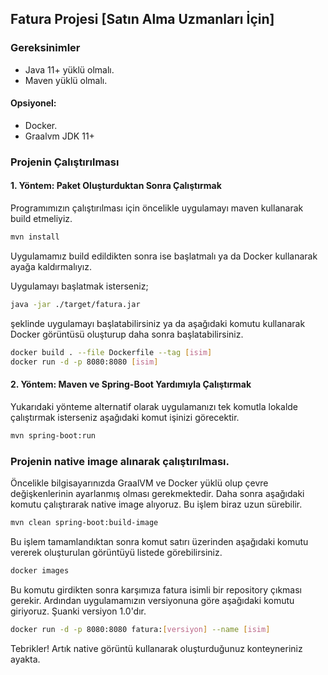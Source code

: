 ## Fatura Projesi [Satın Alma Uzmanları İçin]
### Gereksinimler
* Java 11+ yüklü olmalı.
* Maven yüklü olmalı.
#### Opsiyonel:
* Docker.
* Graalvm JDK 11+
### Projenin Çalıştırılması
#### 1. Yöntem: Paket Oluşturduktan Sonra Çalıştırmak
Programımızın çalıştırılması için öncelikle uygulamayı maven kullanarak build etmeliyiz.
```bash
mvn install
```
Uygulamamız build edildikten sonra ise başlatmalı ya da Docker kullanarak ayağa kaldırmalıyız.

Uygulamayı başlatmak isterseniz;
```bash
java -jar ./target/fatura.jar
```
şeklinde uygulamayı başlatabilirsiniz ya da aşağıdaki komutu kullanarak Docker görüntüsü oluşturup daha sonra başlatabilirsiniz.
```bash
docker build . --file Dockerfile --tag [isim]
docker run -d -p 8080:8080 [isim]
```
#### 2. Yöntem: Maven ve Spring-Boot Yardımıyla Çalıştırmak
Yukarıdaki yönteme alternatif olarak uygulamanızı tek komutla lokalde çalıştırmak isterseniz aşağıdaki komut işinizi görecektir.
```bash
mvn spring-boot:run
```

### Projenin native image alınarak çalıştırılması.
Öncelikle bilgisayarınızda GraalVM ve Docker yüklü olup çevre değişkenlerinin ayarlanmış olması gerekmektedir.
Daha sonra aşağıdaki komutu çalıştırarak native image alıyoruz. Bu işlem biraz uzun sürebilir.
```bash
mvn clean spring-boot:build-image
```
Bu işlem tamamlandıktan sonra komut satırı üzerinden aşağıdaki komutu vererek oluşturulan görüntüyü listede görebilirsiniz.
```bash
docker images
```
Bu komutu girdikten sonra karşımıza fatura isimli bir repository çıkması gerekir.
Ardından uygulamamızın versiyonuna göre aşağıdaki komutu giriyoruz. Şuanki versiyon 1.0'dır.
```bash
docker run -d -p 8080:8080 fatura:[versiyon] --name [isim]
```
Tebrikler! Artık native görüntü kullanarak oluşturduğunuz konteyneriniz ayakta.